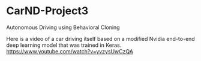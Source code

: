 # CarND-Project3
Autonomous Driving using Behavioral Cloning

Here is a video of a car driving itself based on a modified Nvidia end-to-end deep learning model that was trained in Keras.
https://www.youtube.com/watch?v=yvzysUwCzQA

